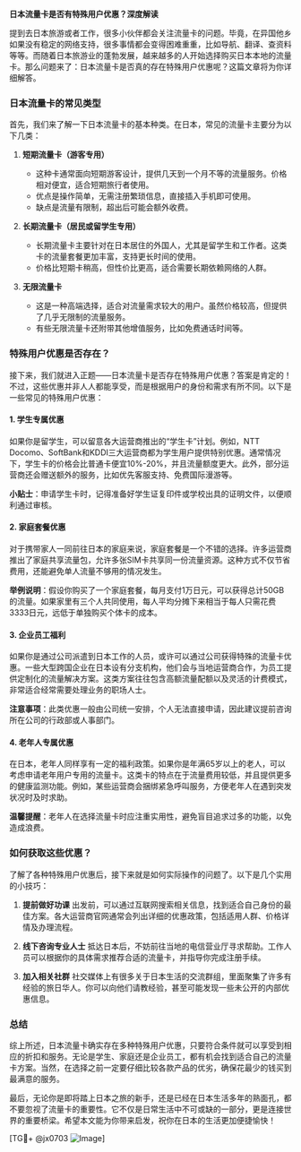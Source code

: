 **日本流量卡是否有特殊用户优惠？深度解读**

提到去日本旅游或者工作，很多小伙伴都会关注流量卡的问题。毕竟，在异国他乡如果没有稳定的网络支持，很多事情都会变得困难重重，比如导航、翻译、查资料等等。而随着日本旅游业的蓬勃发展，越来越多的人开始选择购买日本本地的流量卡。那么问题来了：日本流量卡是否真的存在特殊用户优惠呢？这篇文章将为你详细解答。

### 日本流量卡的常见类型

首先，我们来了解一下日本流量卡的基本种类。在日本，常见的流量卡主要分为以下几类：

1. **短期流量卡（游客专用）**
   - 这种卡通常面向短期游客设计，提供几天到一个月不等的流量服务。价格相对便宜，适合短期旅行者使用。
   - 优点是操作简单，无需注册繁琐信息，直接插入手机即可使用。
   - 缺点是流量有限制，超出后可能会额外收费。

2. **长期流量卡（居民或留学生专用）**
   - 长期流量卡主要针对在日本居住的外国人，尤其是留学生和工作者。这类卡的流量套餐更加丰富，支持更长时间的使用。
   - 价格比短期卡稍高，但性价比更高，适合需要长期依赖网络的人群。

3. **无限流量卡**
   - 这是一种高端选择，适合对流量需求较大的用户。虽然价格较高，但提供了几乎无限制的流量服务。
   - 有些无限流量卡还附带其他增值服务，比如免费通话时间等。

### 特殊用户优惠是否存在？

接下来，我们就进入正题——日本流量卡是否存在特殊用户优惠？答案是肯定的！不过，这些优惠并非人人都能享受，而是根据用户的身份和需求有所不同。以下是一些常见的特殊用户优惠：

#### 1. **学生专属优惠**
   如果你是留学生，可以留意各大运营商推出的“学生卡”计划。例如，NTT Docomo、SoftBank和KDDI三大运营商都为学生用户提供特别优惠。通常情况下，学生卡的价格会比普通卡便宜10%-20%，并且流量额度更大。此外，部分运营商还会赠送额外的服务，比如优先客服支持、免费国际漫游等。

   **小贴士**：申请学生卡时，记得准备好学生证复印件或学校出具的证明文件，以便顺利通过审核。

#### 2. **家庭套餐优惠**
   对于携带家人一同前往日本的家庭来说，家庭套餐是一个不错的选择。许多运营商推出了家庭共享流量包，允许多张SIM卡共享同一份流量资源。这种方式不仅节省费用，还能避免单人流量不够用的情况发生。

   **举例说明**：假设你购买了一个家庭套餐，每月支付1万日元，可以获得总计50GB的流量。如果家里有三个人共同使用，每人平均分摊下来相当于每人只需花费3333日元，远低于单独购买个体卡的成本。

#### 3. **企业员工福利**
   如果你是通过公司派遣到日本工作的人员，或许可以通过公司获得特殊的流量卡优惠。一些大型跨国企业在日本设有分支机构，他们会与当地运营商合作，为员工提供定制化的流量解决方案。这类方案往往包含高额流量配额以及灵活的计费模式，非常适合经常需要处理业务的职场人士。

   **注意事项**：此类优惠一般由公司统一安排，个人无法直接申请，因此建议提前咨询所在公司的行政部或人事部门。

#### 4. **老年人专属优惠**
   在日本，老年人同样享有一定的福利政策。如果你是年满65岁以上的老人，可以考虑申请老年用户专用的流量卡。这类卡的特点在于流量费用较低，并且提供更多的健康监测功能。例如，某些运营商会捆绑紧急呼叫服务，方便老年人在遇到突发状况时及时求助。

   **温馨提醒**：老年人在选择流量卡时应注重实用性，避免盲目追求过多的功能，以免造成浪费。

### 如何获取这些优惠？

了解了各种特殊用户优惠后，接下来就是如何实际操作的问题了。以下是几个实用的小技巧：

1. **提前做好功课**
   出发前，可以通过互联网搜索相关信息，找到适合自己身份的最佳方案。各大运营商官网通常会列出详细的优惠政策，包括适用人群、价格详情及办理流程。

2. **线下咨询专业人士**
   抵达日本后，不妨前往当地的电信营业厅寻求帮助。工作人员可以根据你的具体需求推荐合适的流量卡，并指导你完成注册手续。

3. **加入相关社群**
   社交媒体上有很多关于日本生活的交流群组，里面聚集了许多有经验的旅日华人。你可以向他们请教经验，甚至可能发现一些未公开的内部优惠信息。

### 总结

综上所述，日本流量卡确实存在多种特殊用户优惠，只要符合条件就可以享受到相应的折扣和服务。无论是学生、家庭还是企业员工，都有机会找到适合自己的流量卡方案。当然，在选择之前一定要仔细比较各款产品的优劣，确保花最少的钱买到最满意的服务。

最后，无论你是即将踏上日本之旅的新手，还是已经在日本生活多年的熟面孔，都不要忽视了流量卡的重要性。它不仅是日常生活中不可或缺的一部分，更是连接世界的重要桥梁。希望本文能为你带来启发，祝你在日本的生活更加便捷愉快！

[TG💪+ @jx0703 ![Image](https://github.com/user-attachments/assets/dbca1d08-cadb-493c-b0ec-ad6f7a83f270)]